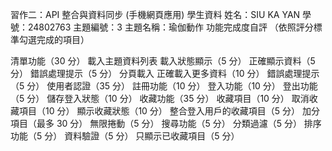 習作二：API 整合與資料同步 (手機網頁應用)
學生資料
姓名：SIU KA YAN
學號：24802763
主題編號：3
主題名稱：瑜伽動作
功能完成度自評
（依照評分標準勾選完成的項目）

清單功能（30 分）
載入主題資料列表
載入狀態顯示（5 分）
正確顯示資料（5 分）
錯誤處理提示（5 分）
分頁載入
正確載入更多資料（10 分）
錯誤處理提示（5 分）
使用者認證（35 分）
註冊功能（10 分）
登入功能（10 分）
登出功能（5 分）
儲存登入狀態（10 分）
收藏功能（35 分）
收藏項目（10 分）
取消收藏項目（10 分）
顯示收藏狀態（10 分）
整合登入用戶的收藏項目（5 分）
加分項目（最多 30 分）
無限捲動（5 分）
搜尋功能（5 分）
分類過濾（5 分）
排序功能（5 分）
資料驗證（5 分）
只顯示已收藏項目（5 分）
